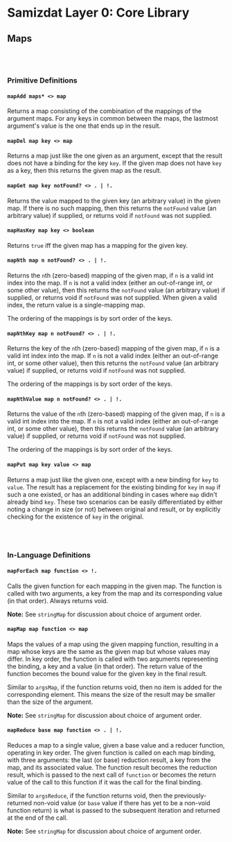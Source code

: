 Samizdat Layer 0: Core Library
==============================

Maps
----

<br><br>
### Primitive Definitions

#### `mapAdd maps* <> map`

Returns a map consisting of the combination of the mappings of the
argument maps. For any keys in common between the maps,
the lastmost argument's value is the one that ends up in the result.

#### `mapDel map key <> map`

Returns a map just like the one given as an argument, except that
the result does not have a binding for the key `key`. If the given
map does not have `key` as a key, then this returns the given
map as the result.

#### `mapGet map key notFound? <> . | !.`

Returns the value mapped to the given key (an arbitrary value) in
the given map. If there is no such mapping, then this
returns the `notFound` value (an arbitrary value) if supplied,
or returns void if `notFound` was not supplied.

#### `mapHasKey map key <> boolean`

Returns `true` iff the given map has a mapping for the given key.

#### `mapNth map n notFound? <> . | !.`

Returns the `n`th (zero-based) mapping of the given map, if `n` is
a valid int index into the map. If `n` is not a valid index
(either an out-of-range int, or some other value), then this
returns the `notFound` value (an arbitrary value) if supplied, or
returns void if `notFound` was not supplied. When given a valid index,
the return value is a single-mapping map.

The ordering of the mappings is by sort order of the keys.

#### `mapNthKey map n notFound? <> . | !.`

Returns the key of the `n`th (zero-based) mapping of the given map,
if `n` is a valid int index into the map. If `n` is not a valid index
(either an out-of-range int, or some other value), then this
returns the `notFound` value (an arbitrary value) if supplied, or
returns void if `notFound` was not supplied.

The ordering of the mappings is by sort order of the keys.

#### `mapNthValue map n notFound? <> . | !.`

Returns the value of the `n`th (zero-based) mapping of the given map,
if `n` is a valid int index into the map. If `n` is not a valid index
(either an out-of-range int, or some other value), then this
returns the `notFound` value (an arbitrary value) if supplied, or
returns void if `notFound` was not supplied.

The ordering of the mappings is by sort order of the keys.

#### `mapPut map key value <> map`

Returns a map just like the given one, except with a new binding
for `key` to `value`. The result has a replacement for the existing
binding for `key` in `map` if such a one existed, or has an
additional binding in cases where `map` didn't already bind `key`.
These two scenarios can be easily differentiated by either noting a
change in size (or not) between original and result, or by explicitly
checking for the existence of `key` in the original.


<br><br>
### In-Language Definitions

#### `mapForEach map function <> !.`

Calls the given function for each mapping in the given map. The
function is called with two arguments, a key from the map and
its corresponding value (in that order). Always returns void.

**Note:** See `stringMap` for discussion about choice of argument order.

#### `mapMap map function <> map`

Maps the values of a map using the given mapping function,
resulting in a map whose keys are the same as the given map but
whose values may differ. In key order, the function is called with
two arguments representing the binding, a key and a value (in that
order). The return value of the function becomes the bound value for
the given key in the final result.

Similar to `argsMap`, if the function returns void, then no item is
added for the corresponding element. This means the size of the
result may be smaller than the size of the argument.

**Note:** See `stringMap` for discussion about choice of argument order.

#### `mapReduce base map function <> . | !.`

Reduces a map to a single value, given a base value and a reducer
function, operating in key order. The given function is called on each
map binding, with three arguments: the last (or base) reduction
result, a key from the map, and its associated value. The
function result becomes the reduction result, which is passed to the
next call of `function` or becomes the return value of the call to
this function if it was the call for the final binding.

Similar to `argsReduce`, if the function returns void, then the
previously-returned non-void value (or `base` value if there has
yet to be a non-void function return) is what is passed to the
subsequent iteration and returned at the end of the call.

**Note:** See `stringMap` for discussion about choice of argument order.
